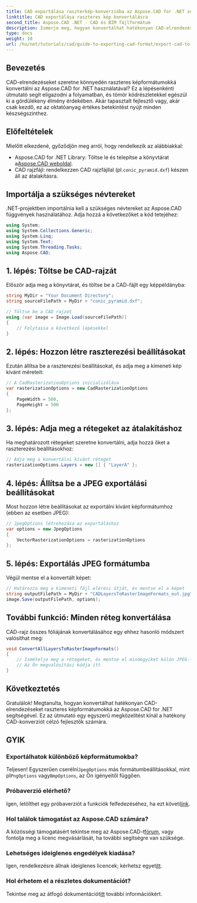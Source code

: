 ```yaml
---
title: CAD exportálása raszterkép-konverzióba az Aspose.CAD for .NET segítségével
linktitle: CAD exportálása raszteres kép konvertálásra
second_title: Aspose.CAD .NET - CAD és BIM fájlformátum
description: Ismerje meg, hogyan konvertálhat hatékonyan CAD-elrendezéseket különböző raszterképformátumokká az Aspose.CAD for .NET segítségével. Ez az átfogó útmutató világos kóddal végigvezeti a folyamaton.
type: docs
weight: 10
url: /hu/net/tutorials/cad/guide-to-exporting-cad-format/export-cad-to-raster-image-conversion/
---
```

## Bevezetés

CAD-elrendezéseket szeretne könnyedén raszteres képformátumokká konvertálni az Aspose.CAD for .NET használatával? Ez a lépésenkénti útmutató segít eligazodni a folyamatban, és tömör kódrészletekkel egészül ki a gördülékeny élmény érdekében. Akár tapasztalt fejlesztő vagy, akár csak kezdő, ez az oktatóanyag értékes betekintést nyújt minden készségszinthez.

## Előfeltételek

Mielőtt elkezdené, győződjön meg arról, hogy rendelkezik az alábbiakkal:

-  Aspose.CAD for .NET Library: Töltse le és telepítse a könyvtárat a[Aspose.CAD weboldal](https://releases.aspose.com/cad/net/).
-  CAD rajzfájl: rendelkezzen CAD rajzfájllal (pl.`conic_pyramid.dxf`) készen áll az átalakításra.

## Importálja a szükséges névtereket

.NET-projektben importálnia kell a szükséges névtereket az Aspose.CAD függvények használatához. Adja hozzá a következőket a kód tetejéhez:

```csharp
using System;
using System.Collections.Generic;
using System.Linq;
using System.Text;
using System.Threading.Tasks;
using Aspose.CAD;
```

## 1. lépés: Töltse be CAD-rajzát

Először adja meg a könyvtárat, és töltse be a CAD-fájlt egy képpéldányba:

```csharp
string MyDir = "Your Document Directory";
string sourceFilePath = MyDir + "conic_pyramid.dxf";

// Töltse be a CAD rajzot
using (var image = Image.Load(sourceFilePath))
{
    // Folytassa a következő lépésekkel
}
```

## 2. lépés: Hozzon létre raszterezési beállításokat

Ezután állítsa be a raszterezési beállításokat, és adja meg a kimeneti kép kívánt méreteit:

```csharp
// A CadRasterizationOptions inicializálása
var rasterizationOptions = new CadRasterizationOptions
{
    PageWidth = 500,
    PageHeight = 500
};
```

## 3. lépés: Adja meg a rétegeket az átalakításhoz

Ha meghatározott rétegeket szeretne konvertálni, adja hozzá őket a raszterezési beállításokhoz:

```csharp
// Adja meg a konvertálni kívánt réteget
rasterizationOptions.Layers = new [] { "LayerA" };
```

## 4. lépés: Állítsa be a JPEG exportálási beállításokat

Most hozzon létre beállításokat az exportálni kívánt képformátumhoz (ebben az esetben JPEG):

```csharp
// JpegOptions létrehozása az exportáláshoz
var options = new JpegOptions
{
    VectorRasterizationOptions = rasterizationOptions
};
```

## 5. lépés: Exportálás JPEG formátumba

Végül mentse el a konvertált képet:

```csharp
// Határozza meg a kimeneti fájl elérési útját, és mentse el a képet
string outputFilePath = MyDir + "CADLayersToRasterImageFormats_out.jpg";
image.Save(outputFilePath, options);
```

## További funkció: Minden réteg konvertálása

CAD-rajz összes fóliájának konvertálásához egy ehhez hasonló módszert valósíthat meg:

```csharp
void ConvertAllLayersToRasterImageFormats()
{
    // Ismételje meg a rétegeket, és mentse el mindegyiket külön JPEG-fájlként
    // Az Ön megvalósítási kódja itt
}
```

## Következtetés

Gratulálok! Megtanulta, hogyan konvertálhat hatékonyan CAD-elrendezéseket raszteres képformátumokká az Aspose.CAD for .NET segítségével. Ez az útmutató egy egyszerű megközelítést kínál a hatékony CAD-konverziót célzó fejlesztők számára.

## GYIK

### Exportálhatok különböző képformátumokba?

 Teljesen! Egyszerűen cserélni`JpegOptions` más formátumbeállításokkal, mint pl`PngOptions` vagy`BmpOptions`, az Ön igényeitől függően.

### Próbaverzió elérhető?

 Igen, letölthet egy próbaverziót a funkciók felfedezéséhez, ha ezt követi[link](https://releases.aspose.com/cad/net/).

### Hol találok támogatást az Aspose.CAD számára?

 A közösségi támogatásért tekintse meg az Aspose.CAD-t[fórum](https://forum.aspose.com/c/cad/19), vagy fontolja meg a licenc megvásárlását, ha további segítségre van szüksége.

### Lehetséges ideiglenes engedélyek kiadása?

 Igen, rendelkezésre állnak ideiglenes licencek; kérhetsz egyet[itt](https://purchase.conholdate.com/temporary-license/).

### Hol érhetem el a részletes dokumentációt?

 Tekintse meg az átfogó dokumentációt[itt](https://reference.aspose.com/cad/net/) további információkért.